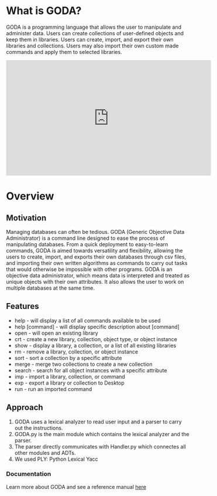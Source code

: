 # What is GODA?

GODA is a programming language that allows the user to manipulate and administer data. Users can create collections of user-defined objects and keep them in libraries. Users can create, import, and export their own libraries and collections. Users may also import their own custom made commands and apply them to selected libraries.

<html>
<body>
  <div align="center">
<iframe width="560" height="315" src="https://www.youtube.com/embed/dzbKYmk1koE" frameborder="0" allow="autoplay; encrypted-media" allowfullscreen></iframe>
    </div>
</body>
</html>

# Overview

## Motivation

Managing databases can often be tedious. GODA (Generic Objective Data Administrator) is a command line designed to ease the process of manipulating databases. From a quick deployment to easy-to-learn commands, GODA is aimed towards versatility and flexibility, allowing the users to create, import, and exports their own databases through csv files, and importing their own written algorithms as commands to carry out tasks that would otherwise be impossible with other programs. GODA is an objective data administrator, which means data is interpreted and treated as unique objects with their own attributes. It also allows the user to work on multiple databases at the same time.

## Features

- help - will display a list of all commands available to be used
- help [command] - will display specific description about [command]
- open - will open an existing library
- crt - create a new library, collection, object type, or object instance
- show - display a library, a collection, or a list of all existing libraries
- rm - remove a library, collection, or object instance
- sort - sort a collection by a specific attribute
- merge - merge two collections to create a new collection
- search - search for all object instances with a specific attribute
- imp - import a library, collection, or command
- exp - export a library or collection to Desktop
- run - run an imported command

## Approach

1. GODA uses a lexical analyzer to read user input and a parser to carry out the instructions.
2. GODA.py is the main module which contains the lexical analyzer and the parser.
3. The parser directly communicates with Handler.py which connectes all other modules and ADTs.
4. We used PLY: Python Lexical Yacc


### Documentation

Learn more about GODA and see a reference manual [here](https://drive.google.com/file/d/1ZtkemYuCiujQxlnPhb1pGyt5FayfUukk/view)
